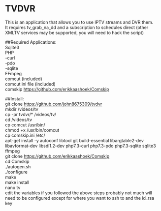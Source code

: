 # TVDVR
This is an application that allows you to use IPTV streams and DVR them.  
It requires tv_grab_na_dd and a subscription to schedules direct (other XMLTV services may be supported, you will need to hack the script)  

##Required Applications:  
Sqlite3  
PHP  
-curl  
-pdo  
-sqlite  
FFmpeg  
comcut (included)  
comcut ini file (included)  
comskip https://github.com/erikkaashoek/Comskip  


##Install:  
git clone https://github.com/john8675309/tvdvr  
mkdir /videos/tv  
cp -pr tvdvr/* /videos/tv/  
cd /videos/tv  
cp comcut /usr/bin/  
chmod +x /usr/bin/comcut  
cp comskip.ini /etc/  
apt-get install -y autoconf libtool git build-essential libargtable2-dev libavformat-dev libsdl1.2-dev php7.3-curl php7.3-pdo php7.3-sqlite sqlite3 ffmpeg  
git clone https://github.com/erikkaashoek/Comskip  
cd Comskip  
./autogen.sh  
./configure  
make  
make install  
nano tv  
edit the variables if you followed the above steps probably not much will need to be configured except for where you want to ssh to and the id_rsa key  

